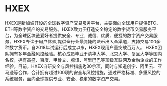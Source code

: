 # HXEX

HXEX是新加坡开设的全球数字资产交易服务平台，主要面向全球用户提供BTC、ETH等数字资产的交易服务。HXEX致力于打造安全稳定的数字货币交易服务平台，为全球区块链爱好者提供安全、专业、诚信、优质、便捷的数字资产交易服务。HXEX专注于用户体验,提供全行业最便捷的法币出入金渠道，支持交易100余种数字货币。自2018年试运行后成立以来，HXEX现用户量突破百万人。
HXEX团队拥有多年金融风控经验。核心成员毕业于清华大学、北京大学、复旦大学等国内名校，拥有高盛、百度、甲骨文、腾讯、阿里巴巴等顶级互联网及金融企业的工作经验。目前，HXEX自研安全与风控措施达30余项，同时与知道创宇、阿里云、亚马逊等合作，合计拥有超过100项的安全与风控措施，通过严格标准、多重风控的系统服务，面向全球提供专业、安全、稳定的数字资产交易。

